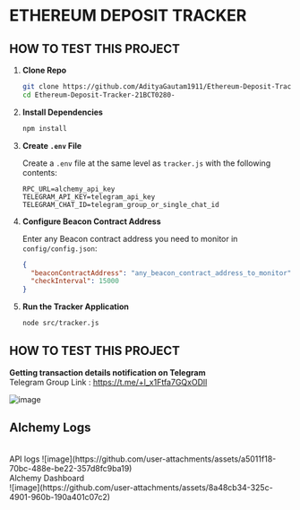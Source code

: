 # ETHEREUM DEPOSIT TRACKER

## HOW TO TEST THIS PROJECT

1. **Clone Repo**

   ```bash
   git clone https://github.com/AdityaGautam1911/Ethereum-Deposit-Tracker-21BCT0280-.git
   cd Ethereum-Deposit-Tracker-21BCT0280-
   ```

2. **Install Dependencies**

   ```bash
   npm install
   ```

3. **Create `.env` File**

   Create a `.env` file at the same level as `tracker.js` with the following contents:

   ```env
   RPC_URL=alchemy_api_key
   TELEGRAM_API_KEY=telegram_api_key
   TELEGRAM_CHAT_ID=telegram_group_or_single_chat_id
   ```

4. **Configure Beacon Contract Address**

   Enter any Beacon contract address you need to monitor in `config/config.json`:

   ```json
   {
     "beaconContractAddress": "any_beacon_contract_address_to_monitor",
     "checkInterval": 15000
   }
   ```

5. **Run the Tracker Application**

   ```bash
   node src/tracker.js
   ```

## HOW TO TEST THIS PROJECT

**Getting transaction details notification on Telegram**
<br>
Telegram Group Link : https://t.me/+l_x1Ftfa7GQxODll

![image](https://github.com/user-attachments/assets/861294d7-6f29-4acb-97a3-0fee94ffd8d7)

## Alchemy Logs
<br>
API logs
![image](https://github.com/user-attachments/assets/a5011f18-70bc-488e-be22-357d8fc9ba19)
<br>
Alchemy Dashboard
<br>
![image](https://github.com/user-attachments/assets/8a48cb34-325c-4901-960b-190a401c07c2)

